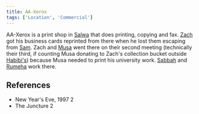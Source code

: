 ```yaml
---
title: AA-Xerox
tags: ['Location', 'Commercial']
---
```

AA-Xerox is a print shop in [Salwa](/_wiki/salwa.md) that does printing, copying and fax. [Zach](/_wiki/zach.md) got his business cards reprinted from there when he lost them escaping from [Sam](/_wiki/sam.md). Zach and [Musa](/_wiki/musa.md) went there on their second meeting (technically their third, if counting Musa donating to Zach's collection bucket outside [Habibi's](/_wiki/habibis.md)) because Musa needed to print his university work. [Sabbah](/_wiki/sabbah.md) and [Rumeha](/_wiki/rumeha.md) work there.

## References
- New Year's Eve, 1997 2
- The Juncture 2

